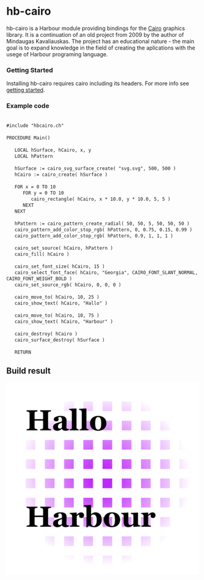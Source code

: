 # hb-cairo

hb-cairo is a Harbour module providing bindings for the [Cairo](https://www.cairographics.org/) graphics library. It is a continuation of an old project from 2009 by the author of Mindaugas Kavaliauskas. The project has an educational nature - the main goal is to expand knowledge in the field of creating the aplications with the usege of Harbour programing language.

### Getting Started

Installing hb-cairo requires cairo including its headers. For more info see [getting started](docs/tutorial/README.md).

### Example code

``` harbour

#include "hbcairo.ch"

PROCEDURE Main()

   LOCAL hSurface, hCairo, x, y
   LOCAL hPattern

   hSurface := cairo_svg_surface_create( "svg.svg", 500, 500 )
   hCairo := cairo_create( hSurface )

   FOR x = 0 TO 10
      FOR y = 0 TO 10
         cairo_rectangle( hCairo, x * 10.0, y * 10.0, 5, 5 )
      NEXT
   NEXT

   hPattern := cairo_pattern_create_radial( 50, 50, 5, 50, 50, 50 )
   cairo_pattern_add_color_stop_rgb( hPattern, 0, 0.75, 0.15, 0.99 )
   cairo_pattern_add_color_stop_rgb( hPattern, 0.9, 1, 1, 1 )

   cairo_set_source( hCairo, hPattern )
   cairo_fill( hCairo )

   cairo_set_font_size( hCairo, 15 )
   cairo_select_font_face( hCairo, "Georgia", CAIRO_FONT_SLANT_NORMAL, CAIRO_FONT_WEIGHT_BOLD )
   cairo_set_source_rgb( hCairo, 0, 0, 0 )

   cairo_move_to( hCairo, 10, 25 )
   cairo_show_text( hCairo, "Hallo" )

   cairo_move_to( hCairo, 10, 75 )
   cairo_show_text( hCairo, "Harbour" )

   cairo_destroy( hCairo )
   cairo_surface_destroy( hSurface )

   RETURN

```

## Build result

![](docs/assets/img/svg.svg)

